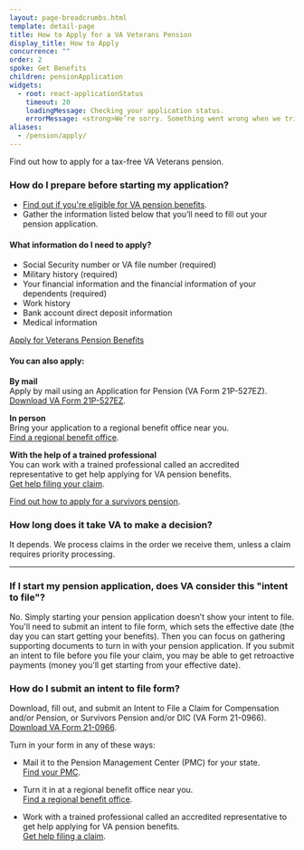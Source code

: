 ```yaml
---
layout: page-breadcrumbs.html
template: detail-page
title: How to Apply for a VA Veterans Pension
display_title: How to Apply
concurrence: ""
order: 2
spoke: Get Benefits
children: pensionApplication
widgets:
  - root: react-applicationStatus
    timeout: 20
    loadingMessage: Checking your application status.
    errorMessage: <strong>We’re sorry. Something went wrong when we tried to load your saved application.</strong><br/>Please try refreshing your browser in a few minutes.
aliases:
  - /pension/apply/
---
```


<div class="va-introtext">

Find out how to apply for a tax-free VA Veterans pension.

</div>

### How do I prepare before starting my application?

- [Find out if you're eligible for VA pension benefits](/pension/eligibility/).
- Gather the information listed below that you’ll need to fill out your pension application.

<div class="feature">

#### What information do I need to apply?

- Social Security number or VA file number (required)
- Military history (required)
- Your financial information and the financial information of your dependents (required)
- Work history
- Bank account direct deposit information
- Medical information
</div>

<div id="react-applicationStatus" class="static-page-widget">
  <a class="usa-button-primary va-button-primary" href="/pension/application/527EZ">Apply for Veterans Pension Benefits</a>
</div>


<div itemprop="steps" itemscope itemtype ="http://schema.org/HowToSection">
<h4 itemprop="name">You can also apply:</h4>
<div itemprop="itemListElement">


  **By mail** <br>
Apply by mail using an Application for Pension (VA Form 21P-527EZ). <br>
[Download VA Form 21P-527EZ](https://www.vba.va.gov/pubs/forms/VBA-21P-527EZ-ARE.pdf).

**In person** <br>
Bring your application to a regional benefit office near you. <br>
[Find a regional benefit office](/facilities/).


**With the help of a trained professional** <br>
You can work with a trained professional called an accredited representative to get help applying for VA pension benefits. <br>
[Get help filing your claim](/disability/get-help-filing-claim/).



[Find out how to apply for a survivors pension](/pension/survivors-pension/).

### How long does it take VA to make a decision?

It depends. We process claims in the order we receive them, unless a claim requires priority processing.


-------------

### If I start my pension application, does VA consider this "intent to file"?

No. Simply starting your pension application doesn’t show your intent to file. You'll need to submit an intent to file form, which sets the effective date (the day you can start getting your benefits). Then you can focus on gathering supporting documents to turn in with your pension application. If you submit an intent to file before you file your claim, you may be able to get retroactive payments (money you'll get starting from your effective date).

### How do I submit an intent to file form?

Download, fill out, and submit an Intent to File a Claim for Compensation and/or Pension, or Survivors Pension and/or DIC (VA Form 21-0966). <br>
[Download VA Form 21-0966](https://www.vba.va.gov/pubs/forms/VBA-21-0966-ARE.pdf).

Turn in your form in any of these ways:

- Mail it to the Pension Management Center (PMC) for your state. <br>
[Find your PMC](/pension/pension-management-centers/).

- Turn it in at a regional benefit office near you. <br>
[Find a regional benefit office](/facilities/).

- Work with a trained professional called an accredited representative to get help applying for VA pension benefits. <br>
[Get help filing a claim](/disability/get-help-filing-claim/).

</br>
